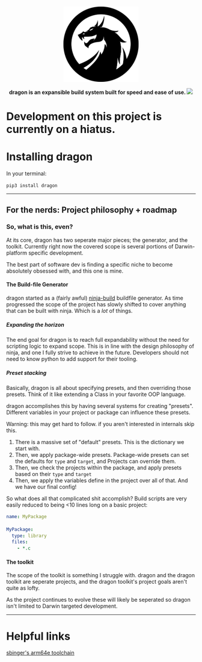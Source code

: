 <p align="center" >
<img src=".github/branding/dragon.svg" alt="Logo" width=200px> 
</p>
<p align="center">
  <strong>
  dragon is an expansible build system built for speed and ease of use.
  </strong>
  <a href="https://github.com/dragonbuild/dragon/actions/workflows/tests.yml">
    <image src="https://github.com/dragonbuild/dragon/actions/workflows/tests.yml/badge.svg">
  </a>
</p>

# Development on this project is currently on a hiatus.

# Installing dragon

In your terminal:

`pip3 install dragon`

---

## For the nerds: Project philosophy + roadmap

### So, what is this, even?

At its core, dragon has two seperate major pieces; the generator, and the toolkit. Currently right now the covered scope is several portions of Darwin-platform specific development. 

The best part of software dev is finding a specific niche to become absolutely obsessed with, and this one is mine.

#### The Build-file Generator

dragon started as a (fairly awful) [ninja-build](https://ninja-build.org/) buildfile generator. As time progressed the scope of the project has slowly shifted to cover anything that can be built with ninja. Which is a *lot* of things.

##### Expanding the horizon

The end goal for dragon is to reach full expandability without the need for scripting logic to expand scope. This is in line with the design philosophy of ninja, and one I fully strive to achieve in the future. Developers should not need to know python to add support for their tooling.

##### Preset stacking


Basically, dragon is all about specifying presets, and then overriding those presets. Think of it like extending a Class in your favorite OOP language.

dragon accomplishes this by having several systems for creating "presets". Different variables in your project or package can influence these presets.

 
Warning: this may get hard to follow. if you aren't interested in internals skip this.

1. There is a massive set of "default" presets. This is the dictionary we start with.
2. Then, we apply package-wide presets. Package-wide presets can set the defaults for `type` and `target`, and Projects can override them.
3. Then, we check the projects within the package, and apply presets based on their `type` and `target`
4. Then, we apply the variables define in the project over all of that. And we have our final config! 

So what does all that complicated shit accomplish? Build scripts are very easily reduced to being <10 lines long on a basic project:

```yaml
name: MyPackage

MyPackage:
  type: library
  files:
    - *.c
```

#### The toolkit

The scope of the toolkit is something I struggle with. dragon and the dragon toolkit are seperate projects, and the dragon toolkit's project goals aren't quite as lofty.

As the project continues to evolve these will likely be seperated so dragon isn't limited to Darwin targeted development.

---



# Helpful links

[sbinger's arm64e toolchain](https://github.com/sbingner/llvm-project/releases/tag/v10.0.0-1)
